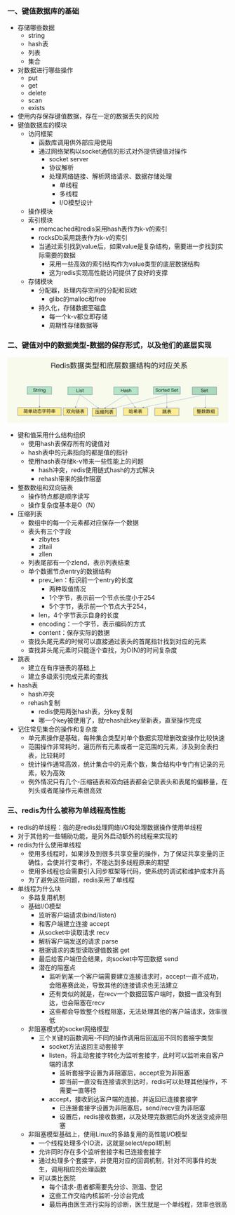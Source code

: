 ### 一、键值数据库的基础

- 存储哪些数据
    + string
    + hash表
    + 列表
    + 集合
- 对数据进行哪些操作
    + put
    + get
    + delete
    + scan
    + exists
- 使用内存保存键值数据，存在一定的数据丢失的风险
- 键值数据库的模块
    + 访问框架
        - 函数库调用供外部应用使用
        - 通过网络架构以socket通信的形式对外提供键值对操作
            + socket server
            + 协议解析
            + 处理网络链接、解析网络请求、数据存储处理
                - 单线程
                - 多线程
                - I/O模型设计
    + 操作模块
    + 索引模块
        - memcached和redis采用hash表作为k-v的索引
        - rocksDb采用跳表作为k-v的索引
        - 当通过索引找到value后，如果value是复杂结构，需要进一步找到实际需要的数据
            + 采用一些高效的索引结构作为value类型的底层数据结构
            + 这为redis实现高性能访问提供了良好的支撑
    + 存储模块
        - 分配器，处理内存空间的分配和回收
            + glibc的malloc和free
        - 持久化，存储数据至磁盘
            + 每一个k-v都立即存储
            + 周期性存储数据等

### 二、键值对中的数据类型-数据的保存形式，以及他们的底层实现

![](redis数据类型和底层数据结构的对应关系.png)

- 键和值采用什么结构组织
    + 使用hash表保存所有的键值对
    + hash表中的元素指向的都是值的指针
    + 使用hash表存储k-v带来一些性能上的问题
        - hash冲突，redis使用链式hash的方式解决
        - rehash带来的操作阻塞
- 整数数组和双向链表
    + 操作特点都是顺序读写
    + 操作复杂度基本是O（N）
- 压缩列表
    + 数组中的每一个元素都对应保存一个数据
    + 表头有三个字段
        - zlbytes
        - zltail
        - zllen
    + 列表尾部有一个zlend，表示列表结束
    + 单个数据节点entry的数据结构
        - prev_len：标识前一个entry的长度
            + 两种取值情况
            + 1个字节，表示前一个节点长度小于254
            + 5个字节，表示前一个节点大于254，
        - len，4个字节表示自身的长度
        - encoding：一个字节，表示编码的方式
        - content：保存实际的数据
    + 查找头尾元素的时候可以直接通过表头的首尾指针找到对应的元素
    + 查找非头尾元素时只能逐个查找，为O(N)的时间复杂度
- 跳表
    + 建立在有序链表的基础上
    + 建立多级索引完成元素的查找
- hash表
    + hash冲突
    + rehash复制
        - redis使用两张hash表，分key复制
        - 哪一个key被使用了，就rehash此key至新表，直至操作完成
- 记住常见集合的操作和复杂度
    + 单元素操作是基础，每种集合类型对单个数据实现增删改查操作比较快速
    + 范围操作非常耗时，遍历所有元素或者一定范围的元素，涉及到全表扫表，比较耗时
    + 统计操作通常高效，统计集合中的元素个数，集合结构中专门有记录的元素，较为高效
    + 例外情况只有几个-压缩链表和双向链表都会记录表头和表尾的偏移量，在列头或者尾操作元素很高效

### 三、redis为什么被称为单线程高性能

- redis的单线程：指的是redis处理网络I/O和处理数据操作使用单线程
- 对于其他的一些辅助功能，是另外启动额外的线程来实现的
- redis为什么使用单线程
    + 使用多线程时，如果涉及到很多共享变量的操作，为了保证共享变量的正确性，会使并行变串行，不能达到多线程原来的期望
    + 使用多线程也会需要引入同步框架等代码，使系统的调试和维护成本升高
    + 为了避免这些问题，redis采用了单线程
- 单线程为什么块
    + 多路复用机制
    + 基础I/O模型
        - 监听客户端请求(bind/listen)
        - 和客户端建立连接 accept
        - 从socket中读取请求 recv
        - 解析客户端发送的请求 parse
        - 根据请求的类型读取键值数据 get
        - 最后给客户端但会结果，向socket中写回数据 send
        - 潜在的阻塞点
            + 监听到某一个客户端需要建立连接请求时，accept一直不成功，会阻塞赛此处，导致其他的连接请求也无法建立
            + 还有类似的就是，在recv一个数据回客户端时，数据一直没有到达，也会阻塞在recv
            + 这些都会导致整个线程阻塞，无法处理其他的客户端请求，效率很低
    + 非阻塞模式的socket网络模型
        - 三个关键的函数调用-不同的操作调用后回返回不同的套接字类型
            + socket方法返回主动套接字
            + listen，将主动套接字转化为监听套接字，此时可以监听来自客户端的请求
                - 监听套接字设置为非阻塞后，accept变为非阻塞
                - 即当前一直没有连接请求到达时，redis可以处理其他操作，不需要一直等待
            + accept，接收到达客户端的连接，并返回已连接套接字
                - 已连接套接字设置为非阻塞后，send/recv变为非阻塞
                - 设置后，redis接收数据，以及处理完数据后向外发送变成非阻塞
    + 非阻塞模型基础上，使用Linux的多路复用的高性能I/O模型
        - 一个线程处理多个IO流，这就是select/epoll机制
        - 允许同时存在多个监听套接字和已连接套接字
        - 通过处理多个套接字，并使用对应的回调机制，针对不同事件的发生，调用相应的处理函数
        - 可以类比医院
            + 每个请求-患者都需要先分诊、测温、登记
            + 这些工作交给内核监听-分诊台完成
            + 最后再由医生进行实际的诊断，医生就是一个单线程，效率也很高